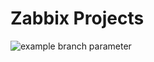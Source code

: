 # Zabbix Projects

![example branch parameter](https://github.com/github/docs/actions/workflows/main.yml/badge.svg?branch=feature-1)

